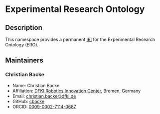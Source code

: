 # Experimental Research Ontology

## Description

This namespace provides a permanent [IRI](https://www.rfc-editor.org/rfc/rfc3987) for the Experimental Research Ontology (ERO).

## Maintainers

### Christian Backe

- Name: Christian Backe
- Affiliation: [DFKI Robotics Innovation Center](https://robotik.dfki-bremen.de/en/about-us/dfki-robotics-innovation-center/), Bremen, Germany
- Email: christian.backe@dfki.de
- GitHub: [cbacke](https://github.com/cbacke)
- ORCID: [0009-0002-7114-0687](https://orcid.org/0009-0002-7114-0687)
